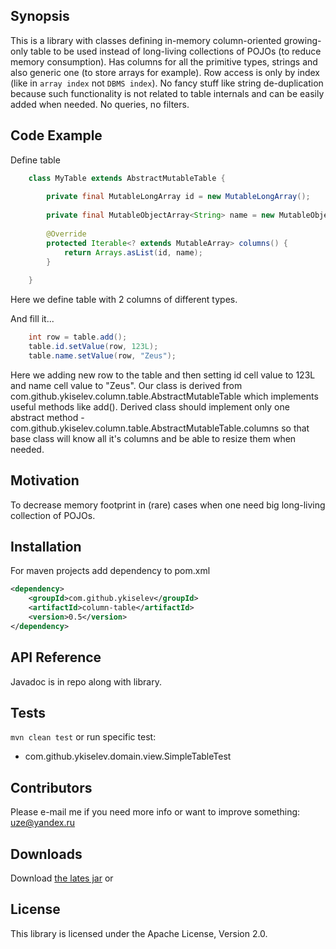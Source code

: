 ## Synopsis

This is a library with classes defining in-memory column-oriented growing-only table to be used instead of long-living collections of POJOs (to reduce memory consumption). Has columns for all the primitive types, strings and also generic one (to store arrays for example). Row access is only by index (like in `array index` not `DBMS index`). No fancy stuff like string de-duplication because such functionality is not related to table internals and can be easily added when needed. No queries, no filters. 

## Code Example

Define table
```java
    class MyTable extends AbstractMutableTable {
    
        private final MutableLongArray id = new MutableLongArray();
    
        private final MutableObjectArray<String> name = new MutableObjectArray<>(String.class);
    
        @Override
        protected Iterable<? extends MutableArray> columns() {
            return Arrays.asList(id, name);
        }
    
    }
```

Here we define table with 2 columns of different types.

And fill it...
```java
    int row = table.add();
    table.id.setValue(row, 123L);
    table.name.setValue(row, "Zeus");
```

Here we adding new row to the table and then setting id cell value to 123L and name cell value to "Zeus". Our class is derived from com.github.ykiselev.column.table.AbstractMutableTable which implements useful methods like add(). Derived class should implement only one abstract method - com.github.ykiselev.column.table.AbstractMutableTable.columns so that base class will know all it's columns and be able to resize them when needed.


## Motivation

To decrease memory footprint in (rare) cases when one need big long-living collection of POJOs. 

## Installation

For maven projects add dependency to pom.xml
```xml
<dependency>
    <groupId>com.github.ykiselev</groupId>
    <artifactId>column-table</artifactId>
    <version>0.5</version>
</dependency>
```

## API Reference

Javadoc is in repo along with library.

## Tests

`mvn clean test` 
or run specific test:
* com.github.ykiselev.domain.view.SimpleTableTest


## Contributors

Please e-mail me if you need more info or want to improve something: uze@yandex.ru

## Downloads

Download [the lates jar][dl] or

## License

This library is licensed under the Apache License, Version 2.0.

[dl]: https://search.maven.org/remote_content?g=com.github.ykiselev&a=column-table&v=LATEST
[snap]: https://oss.sonatype.org/content/repositories/snapshots/com/github/ykiselev/column-table/

